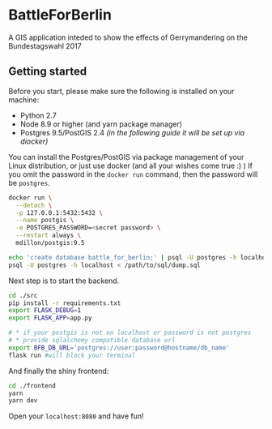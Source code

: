 # BattleForBerlin
A GIS application inteded to show the effects of Gerrymandering on the Bundestagswahl 2017

## Getting started

Before you start, please make sure the following is installed on
your machine:

* Python 2.7
* Node 8.9 or higher (and yarn package manager)
* Postgres 9.5/PostGIS 2.4 *(in the following guide it will be set up via diocker)*

You can install the Postgres/PostGIS via package management of
your Linux distribution, or just use docker (and all your wishes come true :) )
If you omit the password in the `docker run` command, then
the password will be `postgres`.
```bash
docker run \
  --detach \
  -p 127.0.0.1:5432:5432 \
  --name postgis \
  -e POSTGRES_PASSWORD=<secret password> \
  --restart always \
  mdillon/postgis:9.5

echo 'create database battle_for_berlin;' | psql -U postgres -h localhost
psql -U postgres -h localhost < /path/to/sql/dump.sql
```

Next step is to start the backend.
```bash
cd ./src
pip install -r requirements.txt
export FLASK_DEBUG=1
export FLASK_APP=app.py

# * if your postgis is not on localhost or password is not postgres
# * provide sqlalchemy compatible database url
export BFB_DB_URL='postgres://user:password@hostname/db_name'
flask run #will block your terminal
```

And finally the shiny frontend:
```bash
cd ./frontend
yarn
yarn dev
```

Open your `localhost:8080` and have fun!
